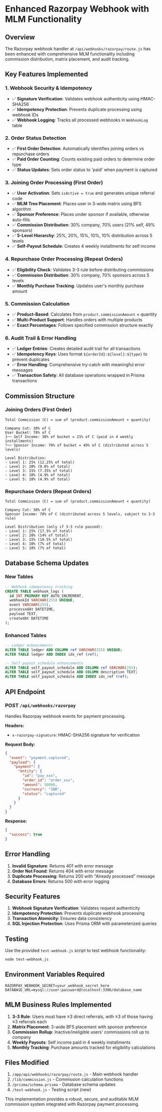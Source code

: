 # Enhanced Razorpay Webhook with MLM Functionality

## Overview
The Razorpay webhook handler at `/api/webhooks/razorpay/route.js` has been enhanced with comprehensive MLM functionality including commission distribution, matrix placement, and audit tracking.

## Key Features Implemented

### 1. Webhook Security & Idempotency
- ✅ **Signature Verification**: Validates webhook authenticity using HMAC-SHA256
- ✅ **Idempotency Protection**: Prevents duplicate processing using webhook IDs
- ✅ **Webhook Logging**: Tracks all processed webhooks in `WebhookLog` table

### 2. Order Status Detection
- ✅ **First Order Detection**: Automatically identifies joining orders vs repurchase orders
- ✅ **Paid Order Counting**: Counts existing paid orders to determine order type
- ✅ **Status Updates**: Sets order status to 'paid' when payment is captured

### 3. Joining Order Processing (First Order)
- ✅ **User Activation**: Sets `isActive = true` and generates unique referral code
- ✅ **MLM Tree Placement**: Places user in 3-wide matrix using BFS algorithm
- ✅ **Sponsor Preference**: Places under sponsor if available, otherwise auto-fills
- ✅ **Commission Distribution**: 30% company, 70% users (21% self, 49% sponsors)
- ✅ **5-Level Hierarchy**: 25%, 20%, 15%, 10%, 10% distribution across 5 levels
- ✅ **Self-Payout Schedule**: Creates 4 weekly installments for self income

### 4. Repurchase Order Processing (Repeat Orders)
- ✅ **Eligibility Check**: Validates 3-3 rule before distributing commissions
- ✅ **Commission Distribution**: 30% company, 70% sponsors across 5 levels
- ✅ **Monthly Purchase Tracking**: Updates user's monthly purchase amount

### 5. Commission Calculation
- ✅ **Product-Based**: Calculates from `product.commissionAmount` × quantity
- ✅ **Multi-Product Support**: Handles orders with multiple products
- ✅ **Exact Percentages**: Follows specified commission structure exactly

### 6. Audit Trail & Error Handling
- ✅ **Ledger Entries**: Creates detailed audit trail for all transactions
- ✅ **Idempotency Keys**: Uses format `${orderId}:${level}:${type}` to prevent duplicates
- ✅ **Error Handling**: Comprehensive try-catch with meaningful error messages
- ✅ **Transaction Safety**: All database operations wrapped in Prisma transactions

## Commission Structure

### Joining Orders (First Order)
```
Total Commission (C) = sum of (product.commissionAmount × quantity)

Company Cut: 30% of C
User Bucket: 70% of C
├── Self Income: 30% of bucket = 21% of C (paid in 4 weekly installments)
└── Sponsor Income: 70% of bucket = 49% of C (distributed across 5 levels)

Level Distribution:
- Level 1: 25% (12.25% of total)
- Level 2: 20% (9.8% of total)  
- Level 3: 15% (7.35% of total)
- Level 4: 10% (4.9% of total)
- Level 5: 10% (4.9% of total)
```

### Repurchase Orders (Repeat Orders)
```
Total Commission (C) = sum of (product.commissionAmount × quantity)

Company Cut: 30% of C
Sponsor Income: 70% of C (distributed across 5 levels, subject to 3-3 rule)

Level Distribution (only if 3-3 rule passed):
- Level 1: 25% (17.5% of total)
- Level 2: 20% (14% of total)
- Level 3: 15% (10.5% of total)
- Level 4: 10% (7% of total)
- Level 5: 10% (7% of total)
```

## Database Schema Updates

### New Tables
```sql
-- Webhook idempotency tracking
CREATE TABLE webhook_logs (
  id INT PRIMARY KEY AUTO_INCREMENT,
  webhookId VARCHAR(255) UNIQUE,
  event VARCHAR(255),
  processedAt DATETIME,
  payload TEXT,
  createdAt DATETIME
);
```

### Enhanced Tables
```sql
-- Ledger enhancements
ALTER TABLE ledger ADD COLUMN ref VARCHAR(255) UNIQUE;
ALTER TABLE ledger ADD INDEX idx_ref (ref);

-- Self payout schedule enhancements  
ALTER TABLE self_payout_schedule ADD COLUMN ref VARCHAR(255);
ALTER TABLE self_payout_schedule ADD COLUMN description TEXT;
ALTER TABLE self_payout_schedule ADD INDEX idx_ref (ref);
```

## API Endpoint

### POST `/api/webhooks/razorpay`
Handles Razorpay webhook events for payment processing.

**Headers:**
- `x-razorpay-signature`: HMAC-SHA256 signature for verification

**Request Body:**
```json
{
  "event": "payment.captured",
  "payload": {
    "payment": {
      "entity": {
        "id": "pay_xxx",
        "order_id": "order_xxx",
        "amount": 50000,
        "currency": "INR",
        "status": "captured"
      }
    }
  }
}
```

**Response:**
```json
{
  "success": true
}
```

## Error Handling

1. **Invalid Signature**: Returns 401 with error message
2. **Order Not Found**: Returns 404 with error message  
3. **Duplicate Processing**: Returns 200 with "Already processed" message
4. **Database Errors**: Returns 500 with error logging

## Security Features

1. **Webhook Signature Verification**: Validates request authenticity
2. **Idempotency Protection**: Prevents duplicate webhook processing
3. **Transaction Atomicity**: Ensures data consistency
4. **SQL Injection Protection**: Uses Prisma ORM with parameterized queries

## Testing

Use the provided `test-webhook.js` script to test webhook functionality:

```bash
node test-webhook.js
```

## Environment Variables Required

```env
RAZORPAY_WEBHOOK_SECRET=your_webhook_secret_here
DATABASE_URL=mysql://user:password@localhost:3306/database_name
```

## MLM Business Rules Implemented

1. **3-3 Rule**: Users must have ≥3 direct referrals, with ≥3 of those having ≥3 referrals each
2. **Matrix Placement**: 3-wide BFS placement with sponsor preference
3. **Commission Rollup**: Inactive/ineligible users' commissions roll up to company
4. **Weekly Payouts**: Self income paid in 4 weekly installments
5. **Monthly Tracking**: Purchase amounts tracked for eligibility calculations

## Files Modified

1. `/app/api/webhooks/razorpay/route.js` - Main webhook handler
2. `/lib/commission.js` - Commission calculation functions
3. `/prisma/schema.prisma` - Database schema updates
4. `/test-webhook.js` - Testing script (new)

This implementation provides a robust, secure, and auditable MLM commission system integrated with Razorpay payment processing.
